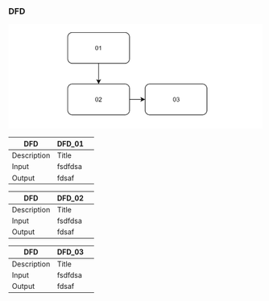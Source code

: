 ### DFD 
![DFD](./img/DFD.png)

| DFD         | DFD_01     |     |
| ----------- | ---------  | ----   |
| Description | Title      |        |
| Input       | fsdfdsa    |         |
| Output      | fdsaf      |         |

| DFD         | DFD_02     |     |
| ----------- | ---------  | ----   |
| Description | Title      |        |
| Input       | fsdfdsa    |         |
| Output      | fdsaf      |         |

| DFD         | DFD_03     |     |
| ----------- | ---------  | ----   |
| Description | Title      |        |
| Input       | fsdfdsa    |         |
| Output      | fdsaf      |         |